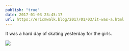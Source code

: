 ```yaml
---
publish: "true"
date: 2017-01-03 23:45:17
url: https://ericmwalk.blog/2017/01/03/it-was-a.html
---
```


It was a hard day of skating yesterday for the girls.

![](https://ericmwalk.blog/uploads/2022/401ec0cf2c.jpg)